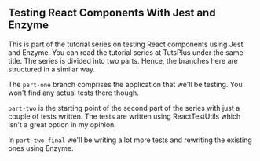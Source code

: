 ## Testing React Components With Jest and Enzyme

This is part of the tutorial series on testing React components using Jest and Enzyme. You can read the tutorial series at TutsPlus under the same title. The series is divided into two parts. Hence, the branches here are structured in a similar way. 

The `part-one` branch comprises the application that we'll be testing. You won't find any actual tests there though. 

`part-two` is the starting point of the second part of the series with just a couple of tests written. The tests are written using ReactTestUtils which isn't a great option in my opinion. 

In `part-two-final` we'll be writing a lot more tests and rewriting the existing ones using Enzyme. 
